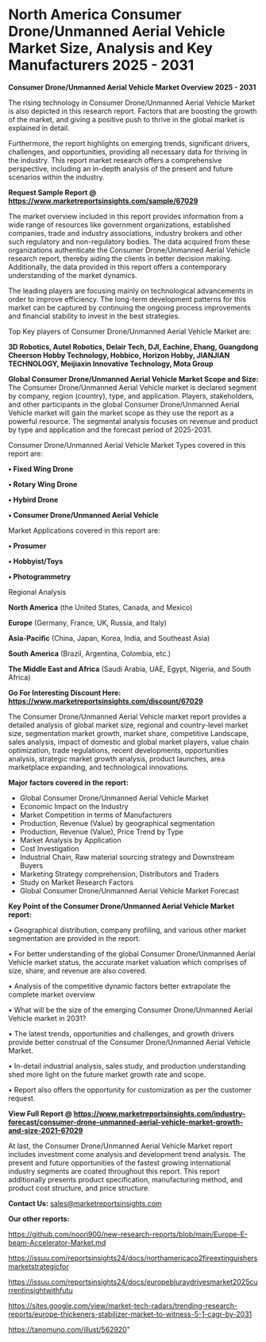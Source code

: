 # North America Consumer Drone/Unmanned Aerial Vehicle Market Size, Analysis and Key Manufacturers 2025 - 2031

<Strong> Consumer Drone/Unmanned Aerial Vehicle Market Overview 2025 - 2031</strong>

The rising technology in Consumer Drone/Unmanned Aerial Vehicle Market is also depicted in this research report. Factors that are boosting the growth of the market, and giving a positive push to thrive in the global market is explained in detail.

Furthermore, the report highlights on emerging trends, significant drivers, challenges, and opportunities, providing all necessary data for thriving in the industry. This report market research offers a comprehensive perspective, including an in-depth analysis of the present and future scenarios within the industry.

<strong>Request Sample Report @ <a href=https://www.marketreportsinsights.com/sample/67029>https://www.marketreportsinsights.com/sample/67029</a></strong>

The market overview included in this report provides information from a wide range of resources like government organizations, established companies, trade and industry associations, industry brokers and other such regulatory and non-regulatory bodies. The data acquired from these organizations authenticate the Consumer Drone/Unmanned Aerial Vehicle research report, thereby aiding the clients in better decision making. Additionally, the data provided in this report offers a contemporary understanding of the market dynamics.

The leading players are focusing mainly on technological advancements in order to improve efficiency. The long-term development patterns for this market can be captured by continuing the ongoing process improvements and financial stability to invest in the best strategies.

Top Key players of Consumer Drone/Unmanned Aerial Vehicle Market are:

<strong>3D Robotics, Autel Robotics, Delair Tech, DJI, Eachine, Ehang, Guangdong Cheerson Hobby Technology, Hobbico, Horizon Hobby, JIANJIAN TECHNOLOGY, Meijiaxin Innovative Technology, Mota Group</strong>

<strong><b>Global Consumer Drone/Unmanned Aerial Vehicle Market Scope and Size:</b></strong>
The Consumer Drone/Unmanned Aerial Vehicle market is declared segment by company, region (country), type, and application. Players, stakeholders, and other participants in the global Consumer Drone/Unmanned Aerial Vehicle market will gain the market scope as they use the report as a powerful resource. The segmental analysis focuses on revenue and product by type and application and the forecast period of 2025-2031.

Consumer Drone/Unmanned Aerial Vehicle Market Types covered in this report are:

<strong>• Fixed Wing Drone

• Rotary Wing Drone

• Hybird Drone

• Consumer Drone/Unmanned Aerial Vehicle</strong>

Market Applications covered in this report are:

<strong>• Prosumer

• Hobbyist/Toys

• Photogrammetry</strong> 

Regional Analysis

<strong>North America</strong> (the United States, Canada, and Mexico)

<strong>Europe</strong> (Germany, France, UK, Russia, and Italy)

<strong>Asia-Pacific</strong> (China, Japan, Korea, India, and Southeast Asia)

<strong>South America</strong> (Brazil, Argentina, Colombia, etc.)

<strong>The Middle East and Africa</strong> (Saudi Arabia, UAE, Egypt, Nigeria, and South Africa)

<strong>Go For Interesting Discount Here: <a href=https://www.marketreportsinsights.com/discount/67029>https://www.marketreportsinsights.com/discount/67029</a></strong>

The Consumer Drone/Unmanned Aerial Vehicle market report provides a detailed analysis of global market size, regional and country-level market size, segmentation market growth, market share, competitive Landscape, sales analysis, impact of domestic and global market players, value chain optimization, trade regulations, recent developments, opportunities analysis, strategic market growth analysis, product launches, area marketplace expanding, and technological innovations.

<strong><b>Major factors covered in the report:</b></strong>
<ul>
  <li>Global Consumer Drone/Unmanned Aerial Vehicle Market </li>
  <li>Economic Impact on the Industry</li>
  <li>Market Competition in terms of Manufacturers</li>
  <li>Production, Revenue (Value) by geographical segmentation</li>
  <li>Production, Revenue (Value), Price Trend by Type</li>
  <li>Market Analysis by Application</li>
  <li>Cost Investigation</li>
  <li>Industrial Chain, Raw material sourcing strategy and Downstream Buyers</li>
  <li>Marketing Strategy comprehension, Distributors and Traders</li>
  <li>Study on Market Research Factors</li>
  <li>Global Consumer Drone/Unmanned Aerial Vehicle Market Forecast</li>
</ul>

<strong><b>Key Point of the Consumer Drone/Unmanned Aerial Vehicle Market report:</b></strong>

• Geographical distribution, company profiling, and various other market segmentation are provided in the report.

• For better understanding of the global Consumer Drone/Unmanned Aerial Vehicle market status, the accurate market valuation which comprises of size, share, and revenue are also covered.

• Analysis of the competitive dynamic factors better extrapolate the complete market overview

• What will be the size of the emerging Consumer Drone/Unmanned Aerial Vehicle market in 2031?

• The latest trends, opportunities and challenges, and growth drivers provide better construal of the Consumer Drone/Unmanned Aerial Vehicle Market.

• In-detail industrial analysis, sales study, and production understanding shed more light on the future market growth rate and scope.

• Report also offers the opportunity for customization as per the customer request.

<strong><b>View Full Report @ <a href=https://www.marketreportsinsights.com/industry-forecast/consumer-drone-unmanned-aerial-vehicle-market-growth-and-size-2021-67029>https://www.marketreportsinsights.com/industry-forecast/consumer-drone-unmanned-aerial-vehicle-market-growth-and-size-2021-67029</a></b></strong>


At last, the Consumer Drone/Unmanned Aerial Vehicle Market report includes investment come analysis and development trend analysis. The present and future opportunities of the fastest growing international industry segments are coated throughout this report. This report additionally presents product specification, manufacturing method, and product cost structure, and price structure.

<strong>Contact Us:</strong>
sales@marketreportsinsights.com

<strong>Our other reports:</strong>

<a href=https://github.com/noori900/new-research-reports/blob/main/Europe-E-beam-Accelerator-Market.md>https://github.com/noori900/new-research-reports/blob/main/Europe-E-beam-Accelerator-Market.md</a>

<a href=https://issuu.com/reportsinsights24/docs/northamericaco2fireextinguishersmarketstrategicfor>https://issuu.com/reportsinsights24/docs/northamericaco2fireextinguishersmarketstrategicfor</a>

<a href=https://issuu.com/reportsinsights24/docs/europebluraydrivesmarket2025currentinsightwithfutu>https://issuu.com/reportsinsights24/docs/europebluraydrivesmarket2025currentinsightwithfutu</a>

<a href=https://sites.google.com/view/market-tech-radars/trending-research-reports/europe-thickeners-stabilizer-market-to-witness-5-1-cagr-by-2031>https://sites.google.com/view/market-tech-radars/trending-research-reports/europe-thickeners-stabilizer-market-to-witness-5-1-cagr-by-2031</a>

<a href=https://tanomuno.com/illust/562920>https://tanomuno.com/illust/562920</a>"

